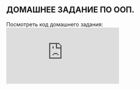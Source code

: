 ## ДОМАШНЕЕ ЗАДАНИЕ ПО ООП.
Посмотреть код домашнего задания: ![ссылка на код.](https://github.com/Nikward/PyHomeworkOOP/blob/main/main.py)
